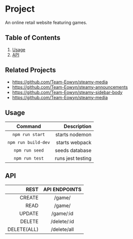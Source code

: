 # Project

An online retail website featuring games.

## Table of Contents

1. [Usage](#Usage)
1. [API](#api)

## Related Projects

  - https://github.com/Team-Eowyn/steamy-media
  - https://github.com/Team-Eowyn/steamy-announcements
  - https://github.com/Team-Eowyn/steamy-sidebar-body
  - https://github.com/Team-Eowyn/steamy-media

  ## Usage

Command | Description
:---:|---:
`npm run start` | starts nodemon
`npm run build-dev` | starts webpack
`npm run seed` | seeds database
`npm run test` | runs jest testing

  ## API

|REST|API ENDPOINTS|
|--:|:-:|
CREATE|/game/
READ|/game/
UPDATE|/game/:id
DELETE|/delete/:id
DELETE(ALL)|/delete/all